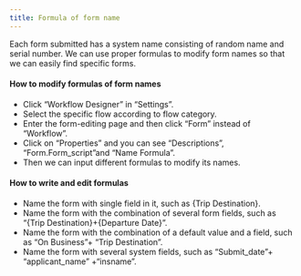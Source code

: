```yaml
---
title: Formula of form name
---
```


Each form submitted has a system name consisting of random name and serial number. We can use proper formulas to modify form names so that we can easily find specific forms.

#### How to modify formulas of form names
- Click “Workflow Designer” in “Settings”.
- Select the specific flow according to flow category.
- Enter the form-editing page and then click “Form” instead of “Workflow”.
- Click on “Properties” and you can see “Descriptions”, “Form.Form_script”and “Name Formula”.
- Then we can input different formulas to modify its names.

#### How to write and edit formulas
- Name the form with single field in it, such as {Trip Destination}.
- Name the form with the combination of several form fields, such as “{Trip Destination}+{Departure Date}”.
- Name the form with the combination of a default value and a field, such as “On Business”+ “Trip Destination”.
- Name the form with several system fields, such as “Submit_date”+ “applicant_name” +“insname”.


